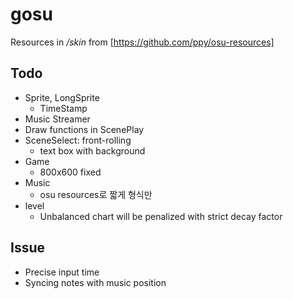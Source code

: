 # gosu

Resources in */skin* from [https://github.com/ppy/osu-resources]


## Todo
* Sprite, LongSprite
    * TimeStamp
* Music Streamer
* Draw functions in ScenePlay
* SceneSelect: front-rolling
    * text box with background
* Game
    * 800x600 fixed
* Music
    * osu resources로 짧게 형식만
* level
    * Unbalanced chart will be penalized with strict decay factor 

## Issue
* Precise input time 
* Syncing notes with music position